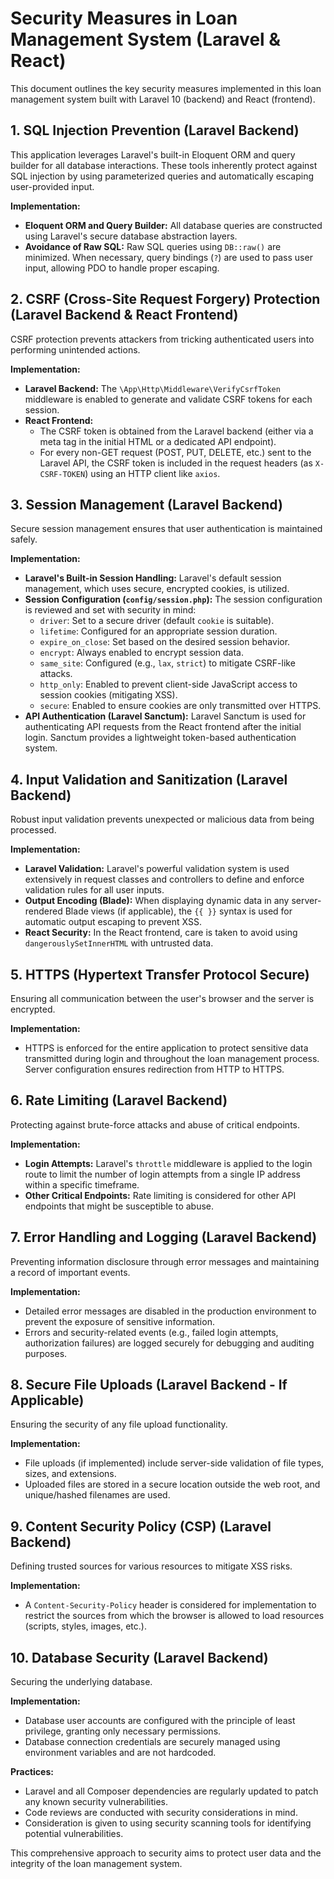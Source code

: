 # Security Measures in Loan Management System (Laravel & React)

This document outlines the key security measures implemented in this loan management system built with Laravel 10 (backend) and React (frontend).

## 1. SQL Injection Prevention (Laravel Backend)

This application leverages Laravel's built-in Eloquent ORM and query builder for all database interactions. These tools inherently protect against SQL injection by using parameterized queries and automatically escaping user-provided input.

**Implementation:**

* **Eloquent ORM and Query Builder:** All database queries are constructed using Laravel's secure database abstraction layers.
* **Avoidance of Raw SQL:** Raw SQL queries using `DB::raw()` are minimized. When necessary, query bindings (`?`) are used to pass user input, allowing PDO to handle proper escaping.

## 2. CSRF (Cross-Site Request Forgery) Protection (Laravel Backend & React Frontend)

CSRF protection prevents attackers from tricking authenticated users into performing unintended actions.

**Implementation:**

* **Laravel Backend:** The `\App\Http\Middleware\VerifyCsrfToken` middleware is enabled to generate and validate CSRF tokens for each session.
* **React Frontend:**
    * The CSRF token is obtained from the Laravel backend (either via a meta tag in the initial HTML or a dedicated API endpoint).
    * For every non-GET request (POST, PUT, DELETE, etc.) sent to the Laravel API, the CSRF token is included in the request headers (as `X-CSRF-TOKEN`) using an HTTP client like `axios`.

## 3. Session Management (Laravel Backend)

Secure session management ensures that user authentication is maintained safely.

**Implementation:**

* **Laravel's Built-in Session Handling:** Laravel's default session management, which uses secure, encrypted cookies, is utilized.
* **Session Configuration (`config/session.php`):** The session configuration is reviewed and set with security in mind:
    * `driver`: Set to a secure driver (default `cookie` is suitable).
    * `lifetime`: Configured for an appropriate session duration.
    * `expire_on_close`: Set based on the desired session behavior.
    * `encrypt`: Always enabled to encrypt session data.
    * `same_site`: Configured (e.g., `lax`, `strict`) to mitigate CSRF-like attacks.
    * `http_only`: Enabled to prevent client-side JavaScript access to session cookies (mitigating XSS).
    * `secure`: Enabled to ensure cookies are only transmitted over HTTPS.
* **API Authentication (Laravel Sanctum):** Laravel Sanctum is used for authenticating API requests from the React frontend after the initial login. Sanctum provides a lightweight token-based authentication system.

## 4. Input Validation and Sanitization (Laravel Backend)

Robust input validation prevents unexpected or malicious data from being processed.

**Implementation:**

* **Laravel Validation:** Laravel's powerful validation system is used extensively in request classes and controllers to define and enforce validation rules for all user inputs.
* **Output Encoding (Blade):** When displaying dynamic data in any server-rendered Blade views (if applicable), the `{{ }}` syntax is used for automatic output escaping to prevent XSS.
* **React Security:** In the React frontend, care is taken to avoid using `dangerouslySetInnerHTML` with untrusted data.

## 5. HTTPS (Hypertext Transfer Protocol Secure)

Ensuring all communication between the user's browser and the server is encrypted.

**Implementation:**

* HTTPS is enforced for the entire application to protect sensitive data transmitted during login and throughout the loan management process. Server configuration ensures redirection from HTTP to HTTPS.

## 6. Rate Limiting (Laravel Backend)

Protecting against brute-force attacks and abuse of critical endpoints.

**Implementation:**

* **Login Attempts:** Laravel's `throttle` middleware is applied to the login route to limit the number of login attempts from a single IP address within a specific timeframe.
* **Other Critical Endpoints:** Rate limiting is considered for other API endpoints that might be susceptible to abuse.

## 7. Error Handling and Logging (Laravel Backend)

Preventing information disclosure through error messages and maintaining a record of important events.

**Implementation:**

* Detailed error messages are disabled in the production environment to prevent the exposure of sensitive information.
* Errors and security-related events (e.g., failed login attempts, authorization failures) are logged securely for debugging and auditing purposes.

## 8. Secure File Uploads (Laravel Backend - If Applicable)

Ensuring the security of any file upload functionality.

**Implementation:**

* File uploads (if implemented) include server-side validation of file types, sizes, and extensions.
* Uploaded files are stored in a secure location outside the web root, and unique/hashed filenames are used.


## 9. Content Security Policy (CSP) (Laravel Backend)

Defining trusted sources for various resources to mitigate XSS risks.

**Implementation:**

* A `Content-Security-Policy` header is considered for implementation to restrict the sources from which the browser is allowed to load resources (scripts, styles, images, etc.).

## 10. Database Security (Laravel Backend)

Securing the underlying database.

**Implementation:**

* Database user accounts are configured with the principle of least privilege, granting only necessary permissions.
* Database connection credentials are securely managed using environment variables and are not hardcoded.

**Practices:**

* Laravel and all Composer dependencies are regularly updated to patch any known security vulnerabilities.
* Code reviews are conducted with security considerations in mind.
* Consideration is given to using security scanning tools for identifying potential vulnerabilities.

This comprehensive approach to security aims to protect user data and the integrity of the loan management system.